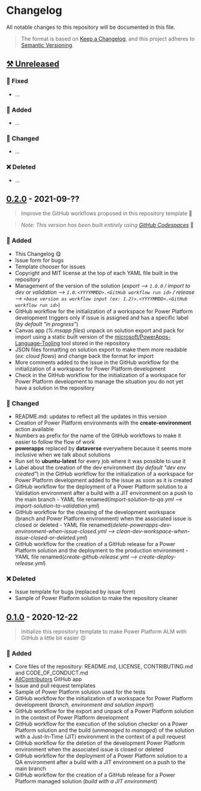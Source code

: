 # Changelog

All notable changes to this repository will be documented in this file.

> The format is based on [Keep a Changelog](https://keepachangelog.com/en/), and this project adheres to [Semantic Versioning](https://semver.org/spec/v2.0.0.html).

## [⚒ Unreleased]

### 🔨 Fixed

- ...

### 🚀 Added

- ...

### 🤖 Changed

- ...

### ❌ Deleted

- ...

## [0.2.0] - 2021-09-??

> Improve the GitHub workflows proposed in this repository template 🥳

> *Note: This version has been built entirely using [GitHub Codespaces](https://github.com/features/codespaces)* 🤩

### 🚀 Added

- This Changelog 😋
- Issue form for bugs
- Template chooser for issues
- Copyright and MIT license at the top of each YAML file built in the repository
- Management of the version of the solution (*export --> `1.0.0` / import to dev or validation --> `1.0.<YYYYMMDD>.<GitHub workflow run id>` / release --> `<base version as workflow input (ex: 1.2)>.<YYYYMMDD>.<GitHub workflow run id>`*)
- GitHub workflow for the initialization of a workspace for Power Platform development triggers only if issue is assigned and has a specific label (*by default "in progress"*)
- Canvas app (*%.msapp files*) unpack on solution export and pack for import using a static built version of the [microsoft/PowerApps-Language-Tooling](https://github.com/microsoft/PowerApps-Language-Tooling) tool stored in the repository
- JSON files formatting on solution export to make them more readable (*ex: cloud flows*) and change back the format for import
- More comments added to the issue in the GitHub workflow for the initialization of a workspace for Power Platform development
- Check in the GitHub workflow for the initialization of a workspace for Power Platform development to manage the situation you do not yet have a solution in the repository

### 🤖 Changed

- README.md: updates to reflect all the updates in this version
- Creation of Power Platform environments with the **create-environment** action available
- Numbers as prefix for the name of the GitHub workflows to make it easier to follow the flow of work
- **powerapps** replaced by **dataverse** everywhere because it seems more inclusive when we talk about solutions
- Run set to **ubuntu-latest** for every job where it was possible to use it
- Label about the creation of the dev environment (*by default "dev env created"*) in the GitHub workflow for the initialization of a workspace for Power Platform development added to the issue as soon as it is created
- GitHub workflow for the deployment of a Power Platform solution to a Validation environment after a build with a JIT environment on a push to the main branch - YAML file renamed(*import-solution-to-qa.yml --> import-solution-to-validation.yml*)
- GitHub workflow for the cleaning of the development workspace (branch and Power Platform environment) when the associated issue is closed or deleted - YAML file renamed(*delete-powerapps-dev-environment-when-issue-closed.yml --> clean-dev-workspace-when-issue-closed-or-deleted.yml*)
- GitHub workflow for the creation of a GitHub release for a Power Platform solution and the deployment to the production environment - YAML file renamed(*create-github-release.yml --> create-deploy-release.yml*)

### ❌ Deleted

- Issue template for bugs (replaced by issue form)
- Sample of Power Platform solution to make the repository cleaner

## [0.1.0] - 2020-12-22

> Initialize this repository template to make Power Platform ALM with GitHub a little bit easier 😊

### 🚀 Added

- Core files of the repository: README.md, LICENSE, CONTRIBUTING.md and CODE_OF_CONDUCT.md
- [AllContributors](https://allcontributors.org/) GitHub app
- Issue and pull request templates
- Sample of Power Platform solution used for the tests
- GitHub workflow for the initialization of a workspace for Power Platform development (*branch, environment and solution import*)
- GitHub workflow for the export and unpack of a Power Platform solution in the context of Power Platform development
- GitHub workflow for the execution of the solution checker on a Power Platform solution and the build (*unmanaged to managed*) of the solution with a Just-In-Time (JIT) environment in the context of a pull request
- GitHub workflow for the deletion of the development Power Platform environment when the associated issue is closed or deleted
- GitHub workflow for the deployment of a Power Platform solution to a QA environment after a build with a JIT environment on a push to the main branch
- GitHub workflow for the creation of a GitHub release for a Power Platform managed solution (*build with a JIT environment*)

[⚒ Unreleased]: https://github.com/rpothin/PowerPlatform-ALM-With-GitHub-Template/compare/v0.2.0...HEAD
[0.2.0]: https://github.com/rpothin/PowerPlatform-ALM-With-GitHub-Template/compare/v0.1.0...HEAD
[0.1.0]: https://github.com/rpothin/PowerPlatform-ALM-With-GitHub-Template/releases/tag/v0.1.0